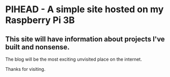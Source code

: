 # PIHEAD - A simple site hosted on my Raspberry Pi 3B
## This site will have information about projects I've built and nonsense.

The blog will be the most exciting unvisited place on the internet.

Thanks for visiting.


